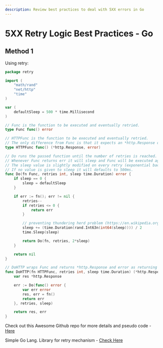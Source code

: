 ```yaml
---
description: Review best practices to deal with 5XX errors in Go
---
```


# 5XX Retry Logic Best Practices - Go

## Method 1 

Using retry: 

```go
package retry

import (
	"math/rand"
	"net/http"
	"time"
)

var (
	defaultSleep = 500 * time.Millisecond
)

// Func is the function to be executed and eventually retried.
type Func func() error

// HTTPFunc is the function to be executed and eventually retried.
// The only difference from Func is that it expects an *http.Response on the first returning argument.
type HTTPFunc func() (*http.Response, error)

// Do runs the passed function until the number of retries is reached.
// Whenever Func returns err it will sleep and Func will be executed again in a recursive fashion.
// The sleep value is slightly modified on every retry (exponential backoff) to prevent the thundering herd problem (https://en.wikipedia.org/wiki/Thundering_herd_problem).
// If no value is given to sleep it will defaults to 500ms.
func Do(fn Func, retries int, sleep time.Duration) error {
	if sleep == 0 {
		sleep = defaultSleep
	}

	if err := fn(); err != nil {
		retries--
		if retries <= 0 {
			return err
		}

		// preventing thundering herd problem (https://en.wikipedia.org/wiki/Thundering_herd_problem)
		sleep += (time.Duration(rand.Int63n(int64(sleep)))) / 2
		time.Sleep(sleep)

		return Do(fn, retries, 2*sleep)
	}

	return nil
}

// DoHTTP wraps Func and returns *http.Response and error as returning arguments.
func DoHTTP(fn HTTPFunc, retries int, sleep time.Duration) (*http.Response, error) {
	var res *http.Response

	err := Do(func() error {
		var err error
		res, err = fn()
		return err
	}, retries, sleep)

	return res, err
}
```

Check out this Awesome Github repo for more details and pseudo code - [Here](https://github.com/rafaeljesus/retry-go) 

Simple Go Lang. Library for retry mechanism - [Check Here](https://github.com/avast/retry-go)

